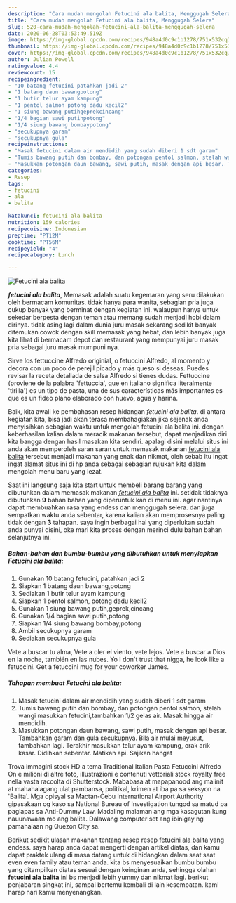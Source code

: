 ```yaml
---
description: "Cara mudah mengolah Fetucini ala balita, Menggugah Selera"
title: "Cara mudah mengolah Fetucini ala balita, Menggugah Selera"
slug: 520-cara-mudah-mengolah-fetucini-ala-balita-menggugah-selera
date: 2020-06-28T03:53:49.519Z
image: https://img-global.cpcdn.com/recipes/948a4d0c9c1b1278/751x532cq70/fetucini-ala-balita-foto-resep-utama.jpg
thumbnail: https://img-global.cpcdn.com/recipes/948a4d0c9c1b1278/751x532cq70/fetucini-ala-balita-foto-resep-utama.jpg
cover: https://img-global.cpcdn.com/recipes/948a4d0c9c1b1278/751x532cq70/fetucini-ala-balita-foto-resep-utama.jpg
author: Julian Powell
ratingvalue: 4.4
reviewcount: 15
recipeingredient:
- "10 batang fetucini patahkan jadi 2"
- "1 batang daun bawangpotong"
- "1 butir telur ayam kampung"
- "1 pentol salmon potong dadu kecil2"
- "1 siung bawang putihgeprekcincang"
- "1/4 bagian sawi putihpotong"
- "1/4 siung bawang bombaypotong"
- "secukupnya garam"
- "secukupnya gula"
recipeinstructions:
- "Masak fetucini dalam air mendidih yang sudah diberi 1 sdt garam"
- "Tumis bawang putih dan bombay, dan potongan pentol salmon, stelah wangi masukkan fetucini,tambahkan 1/2 gelas air. Masak hingga air mendidih."
- "Masukkan potongan daun bawang, sawi putih, masak dengan api besar. Tambahkan garam dan gula secukupnya. Bila air mulai meyusut, tambahkan lagi. Terakhir masukkan telur ayam kampung, orak arik kasar. Didihkan sebentar. Matikan api. Sajikan hangat"
categories:
- Resep
tags:
- fetucini
- ala
- balita

katakunci: fetucini ala balita 
nutrition: 159 calories
recipecuisine: Indonesian
preptime: "PT12M"
cooktime: "PT56M"
recipeyield: "4"
recipecategory: Lunch

---
```



![Fetucini ala balita](https://img-global.cpcdn.com/recipes/948a4d0c9c1b1278/751x532cq70/fetucini-ala-balita-foto-resep-utama.jpg)

<b><i>fetucini ala balita</i></b>, Memasak adalah suatu kegemaran yang seru dilakukan oleh bermacam komunitas. tidak hanya para wanita, sebagian pria juga cukup banyak yang berminat dengan kegiatan ini. walaupun hanya untuk sekedar berpesta dengan teman atau memang sudah menjadi hobi dalam dirinya. tidak asing lagi dalam dunia juru masak sekarang sedikit banyak ditemukan cowok dengan skill memasak yang hebat, dan lebih banyak juga kita lihat di bermacam depot dan restaurant yang mempunyai juru masak pria sebagai juru masak mumpuni nya.

Sirve los fettuccine Alfredo originial, o fetuccini Alfredo, al momento y decora con un poco de perejil picado y más queso si deseas. Puedes revisar la receta detallada de salsa Alfredo si tienes dudas. Fettuccine (proviene de la palabra &#39;fettuccia&#39;, que en italiano significa literalmente &#39;tirilla&#39;) es un tipo de pasta, una de sus características más importantes es que es un fideo plano elaborado con huevo, agua y harina.

Baik, kita awali ke pembahasan resep hidangan <i>fetucini ala balita</i>. di antara kegiatan kita, bisa jadi akan terasa membahagiakan jika sejenak anda menyisihkan sebagian waktu untuk mengolah fetucini ala balita ini. dengan keberhasilan kalian dalam meracik makanan tersebut, dapat menjadikan diri kita bangga dengan hasil masakan kita sendiri. apalagi disini melalui situs ini anda akan memperoleh saran saran untuk memasak makanan <u>fetucini ala balita</u> tersebut menjadi makanan yang enak dan nikmat, oleh sebab itu ingat ingat alamat situs ini di hp anda sebagai sebagian rujukan kita dalam mengolah menu baru yang lezat.


Saat ini langsung saja kita start untuk membeli barang barang yang dibutuhkan dalam memasak makanan <u><i>fetucini ala balita</i></u> ini. setidak tidaknya dibutuhkan <b>9</b> bahan bahan yang diperuntuk kan di menu ini. agar nantinya dapat membuahkan rasa yang endess dan menggugah selera. dan juga sempatkan waktu anda sebentar, karena kalian akan memprosesnya paling tidak dengan <b>3</b> tahapan. saya ingin berbagai hal yang diperlukan sudah anda punyai disini, oke mari kita proses dengan merinci dulu bahan bahan selanjutnya ini.

<!--inarticleads1-->

##### Bahan-bahan dan bumbu-bumbu yang dibutuhkan untuk menyiapkan Fetucini ala balita:

1. Gunakan 10 batang fetucini, patahkan jadi 2
1. Siapkan 1 batang daun bawang,potong
1. Sediakan 1 butir telur ayam kampung
1. Siapkan 1 pentol salmon, potong dadu kecil2
1. Gunakan 1 siung bawang putih,geprek,cincang
1. Gunakan 1/4 bagian sawi putih,potong
1. Siapkan 1/4 siung bawang bombay,potong
1. Ambil secukupnya garam
1. Sediakan secukupnya gula


Vete a buscar tu alma, Vete a oler el viento, vete lejos. Vete a buscar a Dios en la noche, también en las nubes. Yo I don&#39;t trust that nigga, he look like a fetuccini. Get a fetuccini mug for your coworker James. 

<!--inarticleads2-->

##### Tahapan membuat Fetucini ala balita:

1. Masak fetucini dalam air mendidih yang sudah diberi 1 sdt garam
1. Tumis bawang putih dan bombay, dan potongan pentol salmon, stelah wangi masukkan fetucini,tambahkan 1/2 gelas air. Masak hingga air mendidih.
1. Masukkan potongan daun bawang, sawi putih, masak dengan api besar. Tambahkan garam dan gula secukupnya. Bila air mulai meyusut, tambahkan lagi. Terakhir masukkan telur ayam kampung, orak arik kasar. Didihkan sebentar. Matikan api. Sajikan hangat


Trova immagini stock HD a tema Traditional Italian Pasta Fetuccini Alfredo On e milioni di altre foto, illustrazioni e contenuti vettoriali stock royalty free nella vasta raccolta di Shutterstock. Mababasa at mapapanood ang maiinit at mahahalagang ulat pambansa, politikal, krimen at iba pa sa seksyon na &#39;Balita&#39;. Mga opisyal sa Mactan-Cebu International Airport Authority gipasakaan og kaso sa National Bureau of Investigation tungod sa matud pa paglapas sa Anti-Dummy Law. Madaling malaman ang mga kasagutan kung nauunawaan mo ang balita. Dalawang computer set ang ibinigay ng pamahalaan ng Quezon City sa. 

Berikut sedikit ulasan makanan tentang resep resep <u>fetucini ala balita</u> yang endess. saya harap anda dapat mengerti dengan artikel diatas, dan kamu dapat praktek ulang di masa datang untuk di hidangkan dalam saat saat even even family atau teman anda. kita bs menyesuaikan bumbu bumbu yang ditampilkan diatas sesuai dengan keinginan anda, sehingga olahan <b>fetucini ala balita</b> ini bs menjadi lebih yummy dan nikmat lagi. berikut penjabaran singkat ini, sampai bertemu kembali di lain kesempatan. kami harap hari kamu menyenangkan.
